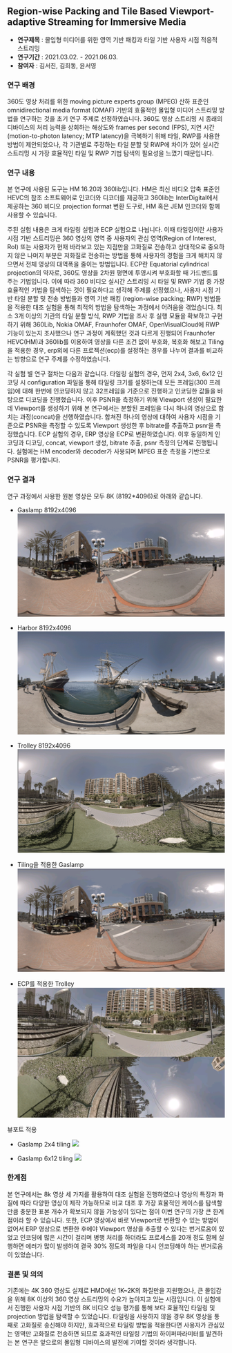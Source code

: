 ## Region-wise Packing and Tile Based Viewport-adaptive Streaming for Immersive Media
- <b>연구제목</b> : 몰입형 미디어를 위한 영역 기반 패킹과 타일 기반 사용자 시점 적응적 스트리밍
- <b>연구기간</b> : 2021.03.02. - 2021.06.03.
- <b>참여자</b> : 김서진, 김희동, 윤서영

### 연구 배경
360도 영상 처리를 위한 moving picture experts group (MPEG) 산하 표준인 omnidirectional media format (OMAF) 기반의 효율적인 몰입형 미디어 스트리밍 방법을 연구하는 것을 초기 연구 주제로 선정하였습니다. 360도 영상 스트리밍 시 종래의 디바이스의 처리 능력을 상회하는 해상도와 frames per second (FPS), 지연 시간 (motion-to-photon latency; MTP latency)을 극복하기 위해 타일, RWP를 사용한 방법이 제안되었으나, 각 기관별로 주장하는 타일 분할 및 RWP에 차이가 있어 실시간 스트리밍 시 가장 효율적인 타일 및 RWP 기법 탐색의 필요성을 느꼈기 때문입니다. 

### 연구 내용
본 연구에 사용된 도구는 HM 16.20과 360lib입니다. HM은 최신 비디오 압축 표준인 HEVC의 참조 소프트웨어로 인코더와 디코더를 제공하고 360lib는 InterDigital에서 제공하는 360 비디오 projection format 변환 도구로, HM 혹은 JEM 인코더와 함께 사용할 수 있습니다.

주된 실험 내용은 크게 타일링 실험과 ECP 실험으로 나뉩니다. 이때 타일링이란 사용자 시점 기반 스트리밍은 360 영상의 영역 중 사용자의 관심 영역(Region of Interest, RoI) 또는 사용자가 현재 바라보고 있는 지점만을 고화질로 전송하고 상대적으로 중요하지 않은 나머지 부분은 저화질로 전송하는 방법을 통해 사용자의 경험을 크게 해치지 않으면서 전체 영상의 대역폭을 줄이는 방법입니다. ECP란 Equatorial cylindrical projection의 약자로, 360도 영상을 2차원 평면에 투영시켜 부호화할 때 가드밴드를 주는 기법입니다. 이에 따라 360 비디오 실시간 스트리밍 시 타일 및 RWP 기법 중 가장 효율적인 기법을 탐색하는 것이 필요하다고 생각해 주제를 선정했으나, 사용자 시점 기반 타일 분할 및 전송 방법들과 영역 기반 패킹 (region-wise packing; RWP) 방법들을 적용한 대조 실험을 통해 최적의 방법을 탐색하는 과정에서 어려움을 겪었습니다. 최소 3개 이상의 기관의 타일 분할 방식, RWP 기법을 조사 후 실행 모듈을 확보하고 구현하기 위해 360Lib, Nokia OMAF, Fraunhofer OMAF, OpenVisualCloud에 RWP 기능이 있는지 조사했으나 연구 과정이 계획했던 것과 다르게 진행되어 Fraunhofer HEVC(HM)과 360lib를 이용하여 영상을 다른 조건 없이 부호화, 복호화 해보고 Tiling을 적용한 경우, erp외에 다른 프로젝션(ecp)를 설정하는 경우를 나누어 결과를 비교하는 방향으로 연구 주제를 수정하였습니다.

각 실험 별 연구 절차는 다음과 같습니다. 타일링 실험의 경우, 먼저 2x4, 3x6, 6x12 인코딩 시 configuration 파일을 통해 타일링 크기를 설정하는데 모든 프레임(300 프레임)에 대해 한번에 인코딩하지 않고 32프레임을 기준으로 진행하고 인코딩한 값들을 바탕으로 디코딩을 진행했습니다. 이후 PSNR을 측정하기 위해 Viewport 생성이 필요한데 Viewport를 생성하기 위해 본 연구에서는 분할된 프레임을 다시 하나의 영상으로 합치는 과정(concat)을 선행하였습니다. 합쳐진 하나의 영상에 대하여 사용자 시점을 기준으로 PSNR을 측정할 수 있도록 Viewport 생성한 후 bitrate를 추출하고 psnr을 측정했습니다. ECP 실험의 경우, ERP 영상을 ECP로 변환하였습니다. 이후 동일하게 인코딩과 디코딩, concat, viewport 생성, bitrate 추출, psnr 측정의 단계로 진행됩니다. 실험에는 HM encoder와 decoder가 사용되며 MPEG 표준 측정을 기반으로 PSNR을 평가합니다.

### 연구 결과
연구 과정에서 사용한 원본 영상은 모두 8K (8192*4096)로 아래와 같습니다.

- Gaslamp 8192x4096
    ![](./assets/gaslamp_8k.png)
  
- Harbor 8192x4096
    ![](./assets/harbor_8k.png)

- Trolley 8192x4096
    ![](./assets/trolley_8k.png)

- Tiling을 적용한 Gaslamp
    ![](./assets/gaslamp_tiling.png)
  
- ECP를 적용한 Trolley
    ![](./assets/trolley_ecp.png)
  
뷰포트 적용
- Gaslamp 2x4 tiling
    ![](./assets/gaslamp_2x4_viewport.gif)
  
- Gaslamp 6x12 tiling
    ![](./assets/gaslamp_6x12_viewport.gif)

### 한계점
본 연구에서는 8k 영상 세 가지를 활용하여 대조 실험을 진행하였으나 영상의 특징과 화질에 따라 다양한 영상이 제작 가능하므로 비교 대조 후 가장 효율적인 케이스를 탐색할 만큼 충분한 표본 개수가 확보되지 않을 가능성이 있다는 점이 이번 연구의 가장 큰 한계점이라 할 수 있습니다. 또한, ECP 영상에서 바로 Viewport로 변환할 수 있는 방법이 없어서 ERP 영상으로 변환한 후에야 Viewport 영상을 추출할 수 있다는 번거로움이 있었고 인코딩에 많은 시간이 걸리며 병행 처리를 하더라도 프로세스를 20개 정도 함께 실행하면 에러가 많이 발생하여 결국 30% 정도의 파일을 다시 인코딩해야 하는 번거로움이 있었습니다.

### 결론 및 의의
기존에는 4K 360 영상도 실제로 HMD에선 1K~2K의 화질만을 지원했으나, 큰 몰입감을 위해 8K 이상의 360 영상 스트리밍의 수요가 높아지고 있는 시점입니다. 이 실험에서 진행한 사용자 시점 기반의 8K 비디오 성능 평가를 통해 보다 효율적인 타일링 및 projection 방법을 탐색할 수 있었습니다. 타일링을 사용하지 않을 경우 8K 영상을 통째로 고화질로 송신해야 하지만, 효과적으로 타일링 방법을 적용한다면 사용자가 관심있는 영역만 고화질로 전송하면 되므로 효과적인 타일링 기법의 하이퍼파라미터를 발견하는 본 연구은 앞으로의 몰입형 디바이스의 발전에 기여할 것이라 생각합니다.